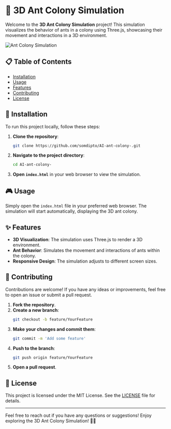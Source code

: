 # 🐜 3D Ant Colony Simulation

Welcome to the **3D Ant Colony Simulation** project! This simulation visualizes the behavior of ants in a colony using Three.js, showcasing their movement and interactions in a 3D environment.

![Ant Colony Simulation](https://media.licdn.com/dms/image/v2/D5622AQH2mr7Q2NI0Uw/feedshare-shrink_800/B56ZVJxOvcGsAg-/0/1740699397880?e=1743638400&v=beta&t=yBQ2lIkJPmnIlOy5SezYHKR8pb8kWeWYDcdZkpb-wpQ)

## 📋 Table of Contents

- [Installation](#installation)
- [Usage](#usage)
- [Features](#features)
- [Contributing](#contributing)
- [License](#license)

## 🚀 Installation

To run this project locally, follow these steps:

1. **Clone the repository**:
    ```sh
    git clone https://github.com/somdipto/AI-ant-colony-.git
    ```

2. **Navigate to the project directory**:
    ```sh
    cd AI-ant-colony-
    ```

3. **Open `index.html`** in your web browser to view the simulation.

## 🎮 Usage

Simply open the `index.html` file in your preferred web browser. The simulation will start automatically, displaying the 3D ant colony.

## ✨ Features

- **3D Visualization**: The simulation uses Three.js to render a 3D environment.
- **Ant Behavior**: Simulates the movement and interactions of ants within the colony.
- **Responsive Design**: The simulation adjusts to different screen sizes.

## 🤝 Contributing

Contributions are welcome! If you have any ideas or improvements, feel free to open an issue or submit a pull request.

1. **Fork the repository**.
2. **Create a new branch**:
    ```sh
    git checkout -b feature/YourFeature
    ```
3. **Make your changes and commit them**:
    ```sh
    git commit -m 'Add some feature'
    ```
4. **Push to the branch**:
    ```sh
    git push origin feature/YourFeature
    ```
5. **Open a pull request**.

## 📄 License

This project is licensed under the MIT License. See the [LICENSE](LICENSE) file for details.

---

Feel free to reach out if you have any questions or suggestions! Enjoy exploring the 3D Ant Colony Simulation! 🐜✨
